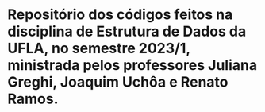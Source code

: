 # Repositório dos códigos feitos na disciplina de Estrutura de Dados da UFLA, no semestre 2023/1, ministrada pelos professores Juliana Greghi, Joaquim Uchôa e Renato Ramos. 

